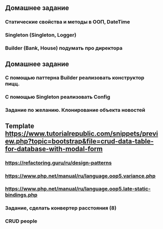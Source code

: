 ## Домашнее задание
### Статические свойства и методы в ООП, DateTime
### Singleton (Singleton, Logger)

### Builder (Bank, House) подумать про директора

## Домашнее задание
### С помощью паттерна Builder реализовать конструктор пицц.
### С помощью Singleton реализовать Config
### Задание по желанию. Клонирование объекта новостей


## Template https://www.tutorialrepublic.com/snippets/preview.php?topic=bootstrap&file=crud-data-table-for-database-with-modal-form

### https://refactoring.guru/ru/design-patterns
### https://www.php.net/manual/ru/language.oop5.variance.php
### https://www.php.net/manual/ru/language.oop5.late-static-bindings.php
### Задание, сделать конвертер расстояния (8)
### CRUD people
